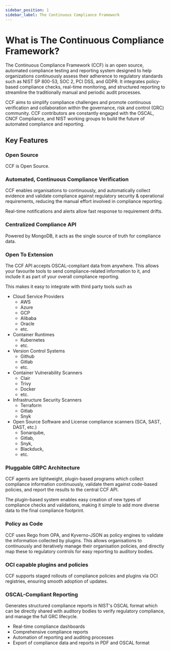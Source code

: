 ```yaml
---
sidebar_position: 1
sidebar_label: The Continuous Compliance Framework
---
```


# What is The Continuous Compliance Framework?

The Continuous Compliance Framework (CCF) is an open source, automated compliance testing and reporting system designed 
to help organizations continuously assess their adherence to regulatory standards such as NIST SP 800-53, SOC 2, 
PCI DSS, and GDPR. It integrates policy-based compliance checks, real-time monitoring, and structured reporting to 
streamline the traditionally manual and periodic audit processes.

CCF aims to simplify compliance challenges and promote continuous verification and collaboration within the governance, 
risk and control (GRC) community. CCF contributors are constantly engaged with the OSCAL, CNCF Compliance, and NIST 
working groups to build the future of automated compliance and reporting.

## Key Features

### Open Source

CCF is Open Source.

### Automated, Continuous Compliance Verification

CCF enables organisations to continuously, and automatically collect evidence and validate compliance against regulatory 
security & operational requirements, reducing the manual effort involved in compliance reporting.

Real-time notifications and alerts allow fast response to requirement drifts.

### Centralized Compliance API

Powered by MongoDB, it acts as the single source of truth for compliance data.

### Open To Extension

The CCF API accepts OSCAL-compliant data from anywhere. This allows your favourite tools to send compliance-related 
information to it, and include it as part of your overall compliance reporting.

This makes it easy to integrate with third party tools such as 
* Cloud Service Providers
  * AWS
  * Azure
  * GCP
  * Alibaba
  * Oracle
  * etc.
* Container Runtimes
  * Kubernetes
  * etc.
* Version Control Systems
  * Github 
  * Gitlab
  * etc.
* Container Vulnerability Scanners
  * Clair
  * Trivy
  * Docker
  * etc.
* Infrastructure Security Scanners
  * Terraform
  * Gitlab
  * Snyk
* Open Source Software and License compliance scanners (SCA, SAST, DAST, etc.)
  * Sonarqube, 
  * Gitlab, 
  * Snyk, 
  * Blackduck, 
  * etc.

### Pluggable GRPC Architecture

CCF agents are lightweight, plugin-based programs which collect compliance information continuously, validate them
against code-based policies, and report the results to the central CCF API.

The plugin-based system enables easy creation of new types of compliance checks and validations, making it simple to
add more diverse data to the final compliance footprint.

### Policy as Code

CCF uses Rego from OPA, and Kyverno-JSON as policy engines to validate the information collected by plugins.
This allows organisations to continuously and iteratively manage their organisation policies, and directly map these
to regulatory controls for easy reporting to auditory bodies.

### OCI capable plugins and policies

CCF supports staged rollouts of compliance policies and plugins via OCI registries, ensuring smooth adoption of updates.

### OSCAL-Compliant Reporting

Generates structured compliance reports in NIST's OSCAL format which can be directly shared with auditory bodies to 
verify regulatory compliance, and manage the full GRC lifecycle.

- Real-time compliance dashboards
- Comprehensive compliance reports
- Automation of reporting and auditing processes
- Export of compliance data and reports in PDF and OSCAL format
